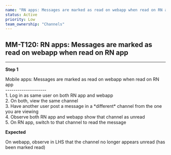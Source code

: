 ```yaml
---
name: "RN apps: Messages are marked as read on webapp when read on RN app"
status: Active
priority: Low
team_ownership: "Channels"
---
```


## MM-T120: RN apps: Messages are marked as read on webapp when read on RN app

---

**Step 1**

Mobile apps: Messages are marked as read on webapp when read on RN app\
\--------------------\
1\. Log in as same user on both RN app and webapp\
2\. On both, view the same channel\
3\. Have another user post a message in a \*different\* channel from the one you are viewing\
4\. Observe both RN app and webapp show that channel as unread\
5\. On RN app, switch to that channel to read the message

**Expected**

On webapp, observe in LHS that the channel no longer appears unread (has been marked read)
